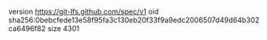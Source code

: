 version https://git-lfs.github.com/spec/v1
oid sha256:0bebcfede13e58f95fa3c130eb20f33f9a9edc2006507d49d64b302ca6496f82
size 4301
